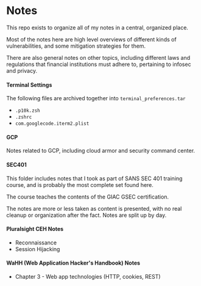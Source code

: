 # Notes
This repo exists to organize all of my notes in a central, organized place.

Most of the notes here are high level overviews of different kinds of
vulnerabilities, and some mitigation strategies for them.

There are also general notes on other topics, including different
laws and regulations that financial institutions must adhere to, pertaining to
infosec and privacy.

#### Terminal Settings
The following files are archived together into `terminal_preferences.tar`
- `.p10k.zsh`
- `.zshrc`
- `com.googlecode.iterm2.plist`

#### GCP
Notes related to GCP, including cloud armor and security command center.

#### SEC401
This folder includes notes that I took as part of SANS SEC 401 training course,
and is probably the most complete set found here.

The course teaches the contents of the GIAC GSEC certification.

The notes are more or less taken as content is presented, with no real cleanup
or organization after the fact. Notes are split up by day.

#### Pluralsight CEH Notes
- Reconnaissance
- Session Hijacking

#### WaHH (Web Application Hacker's Handbook) Notes
- Chapter 3 - Web app technologies (HTTP, cookies, REST)
